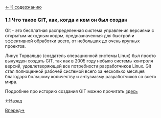 [<- К содержанию](readme.md)

### 1.1 Что такое GIT, как, когда и кем он был создан
Git - это бесплатная распределенная система управления версиями с открытым исходным кодом, предназначенная для быстрой и эффективной обработки всего, от небольших до очень крупных проектов.

Линус Торвальдс (создатель операционной системы Linux) был просто вынужден создать GIT, так как в 2005 году небыло системы контроля версий, удовлетворяющей все потребности разработчиков Linux. Git стал полноценной рабочей системой всего за несколько месяцев благодаря большому количеству и энтузиазму разработчиков со всего мира.

Подробнее про историю создания GIT можно прочитать [здесь][1]

[<-Назад](readme.md)

[Вперед->](install_git.md)


[1]:https://techrocks.ru/2019/02/19/git-origin-story/